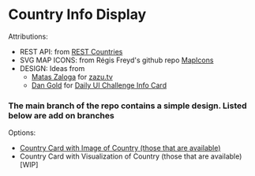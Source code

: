 # Country Info Display

Attributions: 
+ REST API: from [REST Countries](https://restcountries.eu/)
+ SVG MAP ICONS: from Régis Freyd's github repo [MapIcons](https://github.com/djaiss/mapsicon)
+ DESIGN: Ideas from 
  + [Matas Zaloga](https://dribbble.com/matzalog) for [zazu.tv](www.zazu.tv)
  + [Dan Gold](https://dribbble.com/dangold) for [Daily UI Challenge Info Card](https://dribbble.com/shots/3054339-Info-Card-Daily-UI-45)

### The main branch of the repo contains a simple design. Listed below are add on branches
Options:
+ [Country Card with Image of Country (those that are available)](https://github.com/kartikadur/urban-couscous/tree/map-option-svg-image)
+ Country Card with Visualization of Country (those that are available) [WIP]
